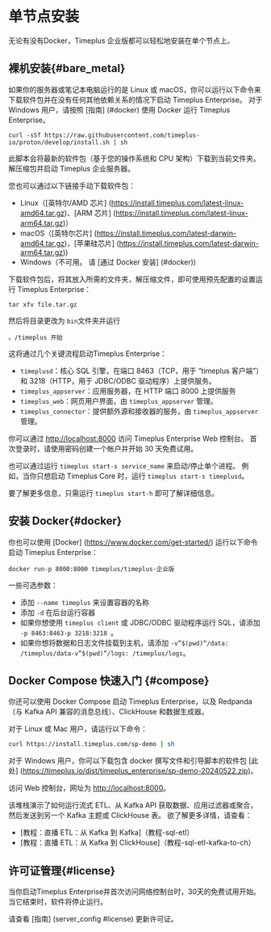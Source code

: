 # 单节点安装

无论有没有Docker，Timeplus 企业版都可以轻松地安装在单个节点上。

## 裸机安装{#bare_metal}

如果你的服务器或笔记本电脑运行的是 Linux 或 macOS，你可以运行以下命令来下载软件包并在没有任何其他依赖关系的情况下启动 Timeplus Enterprise。 对于 Windows 用户，请按照 [指南] (#docker) 使用 Docker 运行 Timeplus Enterprise。

```shell
curl -sSf https://raw.githubusercontent.com/timeplus-io/proton/develop/install.sh | sh
```

此脚本会将最新的软件包（基于您的操作系统和 CPU 架构）下载到当前文件夹。 解压缩包并启动 Timeplus 企业服务器。

您也可以通过以下链接手动下载软件包：

- Linux（[英特尔/AMD 芯片] (https://install.timeplus.com/latest-linux-amd64.tar.gz)、[ARM 芯片] (https://install.timeplus.com/latest-linux-arm64.tar.gz)）
- macOS（[英特尔芯片] (https://install.timeplus.com/latest-darwin-amd64.tar.gz)，[苹果硅芯片] (https://install.timeplus.com/latest-darwin-arm64.tar.gz))
- Windows（不可用。 请 [通过 Docker 安装] (#docker))

下载软件包后，将其放入所需的文件夹，解压缩文件，即可使用预先配置的设置运行 Timeplus Enterprise：

```shell
tar xfv file.tar.gz
```

然后将目录更改为 `bin`文件夹并运行

```shell
。/timeplus 开始
```

这将通过几个关键流程启动Timeplus Enterprise：

- `timeplusd`：核心 SQL 引擎，在端口 8463（TCP，用于 “timeplus 客户端”）和 3218（HTTP，用于 JDBC/ODBC 驱动程序）上提供服务。
- `timeplus_appserver`：应用服务器，在 HTTP 端口 8000 上提供服务
- `timeplus_web`：网页用户界面，由 `timeplus_appserver` 管理。
- `timeplus_connector`：提供额外源和接收器的服务，由 `timeplus_appserver` 管理。

你可以通过 [http://localhost:8000](http://localhost:8000) 访问 Timeplus Enterprise Web 控制台。 首次登录时，请使用密码创建一个帐户并开始 30 天免费试用。

也可以通过运行 `timeplus start-s service_name` 来启动/停止单个进程。 例如，当你只想启动 Timeplus Core 时，运行 `timeplus start-s timeplusd`。

要了解更多信息，只需运行 `timeplus start-h` 即可了解详细信息。

## 安装 Docker{#docker}

你也可以使用 [Docker] (https://www.docker.com/get-started/) 运行以下命令启动 Timeplus Enterprise：

```shell
docker run-p 8000:8000 timeplus/timeplus-企业版
```

一些可选参数：

- 添加 `--name timeplus` 来设置容器的名称
- 添加 `-d` 在后台运行容器
- 如果你想使用 `timeplus client` 或 JDBC/ODBC 驱动程序运行 SQL，请添加 `-p 8463:8463-p 3218:3218 `。
- 如果你想将数据和日志文件挂载到主机，请添加 `-v”$(pwd)“/data: /timeplus/data-v”$(pwd)“/logs: /timeplus/logs`。

## Docker Compose 快速入门 {#compose}

你还可以使用 Docker Compose 启动 Timeplus Enterprise，以及 Redpanda（与 Kafka API 兼容的消息总线）、ClickHouse 和数据生成器。

对于 Linux 或 Mac 用户，请运行以下命令：

```bash
curl https://install.timeplus.com/sp-demo | sh
```

对于 Windows 用户，你可以下载包含 docker 撰写文件和引导脚本的软件包 [此处] (https://timeplus.io/dist/timeplus_enterprise/sp-demo-20240522.zip)。

访问 Web 控制台，网址为 [http://localhost:8000](http://localhost:8000)。

该堆栈演示了如何运行流式 ETL、从 Kafka API 获取数据、应用过滤器或聚合，然后发送到另一个 Kafka 主题或 ClickHouse 表。 欲了解更多详情，请查看：

- [教程：直播 ETL：从 Kafka 到 Kafka]（教程-sql-etl）
- [教程：直播 ETL：从 Kafka 到 ClickHouse]（教程-sql-etl-kafka-to-ch）

## 许可证管理{#license}

当你启动Timeplus Enterprise并首次访问网络控制台时，30天的免费试用开始。 当它结束时，软件将停止运行。

请查看 [指南] (server_config #license) 更新许可证。
